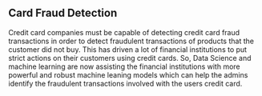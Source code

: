 ## Card Fraud Detection

Credit card companies must be capable of detecting credit card fraud transactions in order to detect fraudulent transactions of products that the customer did not buy. This has driven a lot of financial institutions to put strict actions on their customers using credit cards. So, Data Science and machine learning are now assisting the financial institutions with more powerful and robust machine leaning models which can help the admins identify the fraudulent transactions involved with the users credit card.